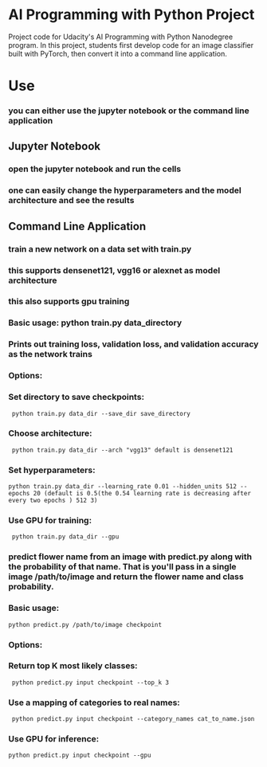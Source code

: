 # AI Programming with Python Project

Project code for Udacity's AI Programming with Python Nanodegree program. In this project, students first develop code for an image classifier built with PyTorch, then convert it into a command line application.

# Use
### you can either use the jupyter notebook or the command line application

## Jupyter Notebook
### open the jupyter notebook and run the cells
### one can easily change the hyperparameters and the model architecture and see the results

## Command Line Application
### train a new network on a data set with train.py
### this supports  densenet121, vgg16 or alexnet as model architecture
### this also supports gpu training
### Basic usage: python train.py data_directory
### Prints out training loss, validation loss, and validation accuracy as the network trains
### Options:
### Set directory to save checkpoints:
```
 python train.py data_dir --save_dir save_directory
```

### Choose architecture:
```
 python train.py data_dir --arch "vgg13" default is densenet121
```

### Set hyperparameters: 
```
python train.py data_dir --learning_rate 0.01 --hidden_units 512 --epochs 20 (default is 0.5(the 0.54 learning rate is decreasing after every two epochs ) 512 3)
```

### Use GPU for training:
```
 python train.py data_dir --gpu
```

### predict flower name from an image with predict.py along with the probability of that name. That is you'll pass in a single image /path/to/image and return the flower name and class probability.
### Basic usage: 
```
python predict.py /path/to/image checkpoint
```

### Options:
### Return top K most likely classes:
```
 python predict.py input checkpoint --top_k 3
```

### Use a mapping of categories to real names:
```
 python predict.py input checkpoint --category_names cat_to_name.json
```

### Use GPU for inference: 
```
python predict.py input checkpoint --gpu
```

